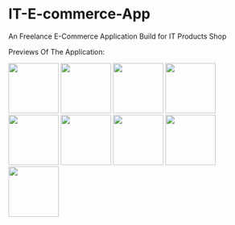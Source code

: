 # IT-E-commerce-App

An Freelance E-Commerce Application Build for IT Products Shop


Previews Of The Application:



<img src="Previews/1.jpeg" width="100">


<img src="Previews/2.jpeg" width="100">


<img src="Previews/3.jpeg" width="100">


<img src="Previews/4.jpeg" width="100">


<img src="Previews/5.jpeg" width="100">


<img src="Previews/6.jpeg" width="100">


<img src="Previews/7.jpeg" width="100">


<img src="Previews/8.jpeg" width="100">


<img src="Previews/9.jpeg" width="100">


